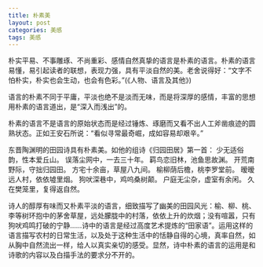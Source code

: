 ```yaml
---
title: 朴素美
layout: post
categories: 美感
tags: 美感
---
```


朴实平易、不事雕琢、不尚重彩、感情自然真挚的语言是朴素的语言。朴素的语言易懂，易引起读者的联想，表现力强，具有平淡自然的美。老舍说得好：“文字不怕朴实，朴实也会生动，也会有色彩。”(《人物、语言及其他》)

语言的朴素不同于平庸，平淡也绝不是淡而无味，而是将深厚的感情，丰富的思想用朴素的语言道出，是“深入而浅出”的。

朴素的语言不是语言的原始状态而是经过锤炼、琢磨而又看不出人工斧凿痕迹的圆熟状态。正如王安石所说：“看似寻常最奇崛，成如容易却艰辛。”

东晋陶渊明的田园诗具有朴素美。如他的组诗《归园田居》第一首：
少无适俗韵，性本爱丘山。
误落尘网中，一去三十年。
羁鸟恋旧林，池鱼思故渊。
开荒南野际，守拙归园田。
方宅十余亩，草屋八九间。
榆柳荫后檐，桃李罗堂前。
暧暧远人村，依依墟里烟。
狗吠深巷中，鸡呜桑树颠。
户庭无尘杂，虚室有余闲。
久在樊笼里，复得返自然。

诗人的醇厚有味而又朴素平淡的语言，细致描写了幽美的田园风光：榆、柳、桃、李等树环抱中的茅舍草屋，远处朦胧中的村落，依依上升的炊烟；没有喧嚣，只有狗吠鸡鸣打破的宁静……诗中的语言是经过高度艺术提炼的“田家语”。运用这样的语言描写农村的日常生活，以及处于这种生活中的恬静自得的心境，真率自然，如从胸中自然流出一样，给人以真实亲切的感受。显然，诗中朴素的语言的运用是和诗歌的内容以及白描手法的要求分不开的。 